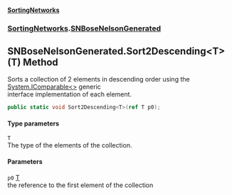 #### [SortingNetworks](./index.md 'index')
### [SortingNetworks](./SortingNetworks.md 'SortingNetworks').[SNBoseNelsonGenerated](./SortingNetworks-SNBoseNelsonGenerated.md 'SortingNetworks.SNBoseNelsonGenerated')
## SNBoseNelsonGenerated.Sort2Descending&lt;T&gt;(T) Method
Sorts a collection of 2 elements in descending order using the [System.IComparable&lt;&gt;](https://docs.microsoft.com/en-us/dotnet/api/System.IComparable-1 'System.IComparable`1') generic  
interface implementation of each element.  
```csharp
public static void Sort2Descending<T>(ref T p0);
```
#### Type parameters
<a name='SortingNetworks-SNBoseNelsonGenerated-Sort2Descending-T-(T)-T'></a>
`T`  
The type of the elements of the collection.  
  
#### Parameters
<a name='SortingNetworks-SNBoseNelsonGenerated-Sort2Descending-T-(T)-p0'></a>
`p0` [T](#SortingNetworks-SNBoseNelsonGenerated-Sort2Descending-T-(T)-T 'SortingNetworks.SNBoseNelsonGenerated.Sort2Descending&lt;T&gt;(T).T')  
the reference to the first element of the collection  
  

